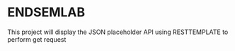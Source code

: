 # ENDSEMLAB
This project will display the JSON placeholder API using RESTTEMPLATE to perform get request
